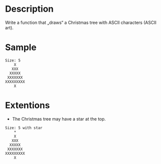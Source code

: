 # Description

Write a function that „draws“ a Christmas tree with ASCII characters (ASCII art).

# Sample
```
Size: 5
    X
   XXX
  XXXXX
 XXXXXXX
XXXXXXXXX
    X
```

# Extentions

* The Christmas tree may have a star at the top.
```
Size: 5 with star
    *
    X
   XXX
  XXXXX
 XXXXXXX
XXXXXXXXX
    X
```